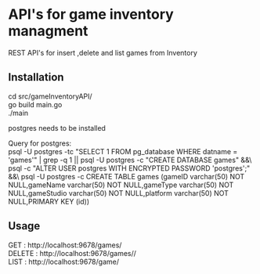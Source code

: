 # API's for game inventory managment

REST API's for insert ,delete and list games from Inventory

## Installation

cd src/gameInventoryAPI/ <br />
go build main.go <br />
./main

postgres needs to be installed<br />

Query for postgres:<br />
psql -U postgres -tc "SELECT 1 FROM pg_database WHERE datname = 'games'" | grep -q 1 || psql -U postgres -c "CREATE DATABASE games" &&\ psql -c "ALTER USER postgres WITH ENCRYPTED PASSWORD 'postgres';" &&\ psql -U postgres -c CREATE TABLE games (gameID varchar(50) NOT NULL,gameName varchar(50) NOT NULL,gameType varchar(50) NOT NULL,gameStudio varchar(50) NOT NULL,platform varchar(50) NOT NULL,PRIMARY KEY (id))

## Usage

GET : http://localhost:9678/games/<br />
DELETE : http://localhost:9678/games/<gameid>/<br />
LIST : http://localhost:9678/game/<br />
